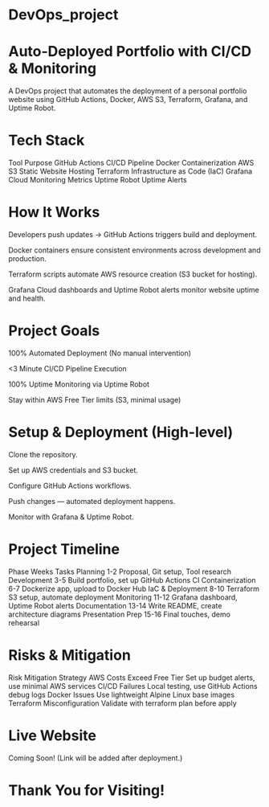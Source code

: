 # DevOps_project
# Auto-Deployed Portfolio with CI/CD & Monitoring
A DevOps project that automates the deployment of a personal portfolio website using GitHub Actions, Docker, AWS S3, Terraform, Grafana, and Uptime Robot.

# Tech Stack

Tool	Purpose
GitHub Actions	CI/CD Pipeline
Docker	Containerization
AWS S3	Static Website Hosting
Terraform	Infrastructure as Code (IaC)
Grafana Cloud	Monitoring Metrics
Uptime Robot	Uptime Alerts
# How It Works
Developers push updates → GitHub Actions triggers build and deployment.

Docker containers ensure consistent environments across development and production.

Terraform scripts automate AWS resource creation (S3 bucket for hosting).

Grafana Cloud dashboards and Uptime Robot alerts monitor website uptime and health.

# Project Goals
 100% Automated Deployment (No manual intervention)

 <3 Minute CI/CD Pipeline Execution

 100% Uptime Monitoring via Uptime Robot

 Stay within AWS Free Tier limits (S3, minimal usage)

# Setup & Deployment (High-level)
Clone the repository.

Set up AWS credentials and S3 bucket.

Configure GitHub Actions workflows.

Push changes — automated deployment happens.

Monitor with Grafana & Uptime Robot.

# Project Timeline

Phase	Weeks	Tasks
Planning	1-2	Proposal, Git setup, Tool research
Development	3-5	Build portfolio, set up GitHub Actions CI
Containerization	6-7	Dockerize app, upload to Docker Hub
IaC & Deployment	8-10	Terraform S3 setup, automate deployment
Monitoring	11-12	Grafana dashboard, Uptime Robot alerts
Documentation	13-14	Write README, create architecture diagrams
Presentation Prep	15-16	Final touches, demo rehearsal


# Risks & Mitigation

Risk	Mitigation Strategy
AWS Costs Exceed Free Tier	Set up budget alerts, use minimal AWS services
CI/CD Failures	Local testing, use GitHub Actions debug logs
Docker Issues	Use lightweight Alpine Linux base images
Terraform Misconfiguration	Validate with terraform plan before apply
# Live Website
Coming Soon! (Link will be added after deployment.)



# Thank You for Visiting!

